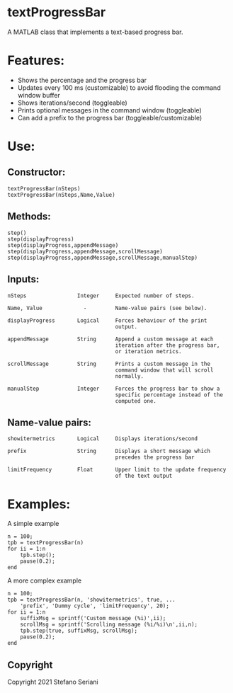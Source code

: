 # textProgressBar
A MATLAB class that implements a text-based progress bar.
# Features:
  - Shows the percentage and the progress bar
  - Updates every 100 ms (customizable) to avoid flooding the command window buffer
  - Shows iterations/second (toggleable)
  - Prints optional messages in the command window (toggleable)
  - Can add a prefix to the progress bar (toggleable/customizable)

# Use:
## Constructor:
```
textProgressBar(nSteps)
textProgressBar(nSteps,Name,Value)
```

## Methods:
```
step()
step(displayProgress)
step(displayProgress,appendMessage)
step(displayProgress,appendMessage,scrollMessage)
step(displayProgress,appendMessage,scrollMessage,manualStep)
```

## Inputs:
```
nSteps                Integer     Expected number of steps.

Name, Value             -         Name-value pairs (see below).

displayProgress       Logical     Forces behaviour of the print
                                  output.

appendMessage         String      Append a custom message at each
                                  iteration after the progress bar,
                                  or iteration metrics.

scrollMessage         String      Prints a custom message in the
                                  command window that will scroll
                                  normally.

manualStep            Integer     Forces the progress bar to show a
                                  specific percentage instead of the
                                  computed one.
```

## Name-value pairs:
```
showitermetrics       Logical     Displays iterations/second

prefix                String      Displays a short message which
                                  precedes the progress bar

limitFrequency        Float       Upper limit to the update frequency
                                  of the text output
```

# Examples:
A simple example
```
n = 100;
tpb = textProgressBar(n)
for ii = 1:n
    tpb.step();
    pause(0.2);
end
```

A more complex example
```
n = 100;
tpb = textProgressBar(n, 'showitermetrics', true, ...
    'prefix', 'Dummy cycle', 'limitFrequency', 20);
for ii = 1:n
    suffixMsg = sprintf('Custom message (%i)',ii);
    scrollMsg = sprintf('Scrolling message (%i/%i)\n',ii,n);
    tpb.step(true, suffixMsg, scrollMsg);
    pause(0.2);
end
```

## Copyright
Copyright 2021 Stefano Seriani
